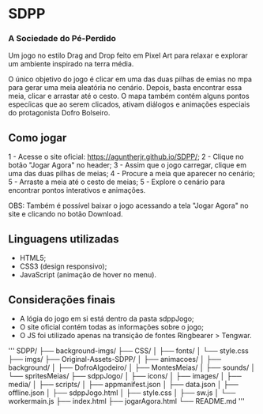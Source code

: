 # SDPP

### A Sociedade do Pé-Perdido

Um jogo no estilo Drag and Drop feito em Pixel Art para relaxar e explorar um ambiente inspirado na terra média.

O único objetivo do jogo é clicar em uma das duas pilhas de emias no mpa para gerar uma meia aleatória no cenário.
Depois, basta encontrar essa meia, clicar e arrastar até o cesto.
O mapa também contém alguns pontos especíicas que ao serem clicados, ativam diálogos e animações especiais do protagonista Dofro Bolseiro.


## Como jogar
1 - Acesse o site oficial: https://aguntherjr.github.io/SDPP/;
2 - Clique no botão "Jogar Agora" no header;
3 - Assim que o jogo carregar, clique em uma das duas pilhas de meias;
4 - Procure a meia que aparecer no cenário;
5 - Arraste a meia até o cesto de meias;
5 - Explore o cenário para encontrar pontos interativos e animações.

  OBS: Também é possível baixar o jogo acessando a tela "Jogar Agora" no site e clicando no botão Download.


## Linguagens utilizadas
- HTML5;
- CSS3 (design responsivo);
- JavaScript (animação de hover no menu).


## Considerações finais
- A lógia do jogo em si está dentro da pasta sdppJogo;
- O site oficial contém todas as informações sobre o jogo;
- O JS foi utilizado apenas na transição de fontes Ringbearer > Tengwar.

'''
SDPP/
├── background-imgs/
├── CSS/
│   ├── fonts/
│   └── style.css
├── imgs/
├── Original-Assets-SDPP/
│   ├── animacoes/
│   ├── background/
│   ├── DofroAlgodeiro/
│   ├── MontesMeias/
│   ├── sounds/
│   └── spritesMeias/
├── sdppJogo/
│   ├── icons/
│   ├── images/
│   ├── media/
│   ├── scripts/
│   ├── appmanifest.json
│   ├── data.json
│   ├── offline.json
│   ├── sdppJogo.html
│   ├── style.css
│   ├── sw.js
│   └── workermain.js
├── index.html
├── jogarAgora.html
└── README.md
'''
